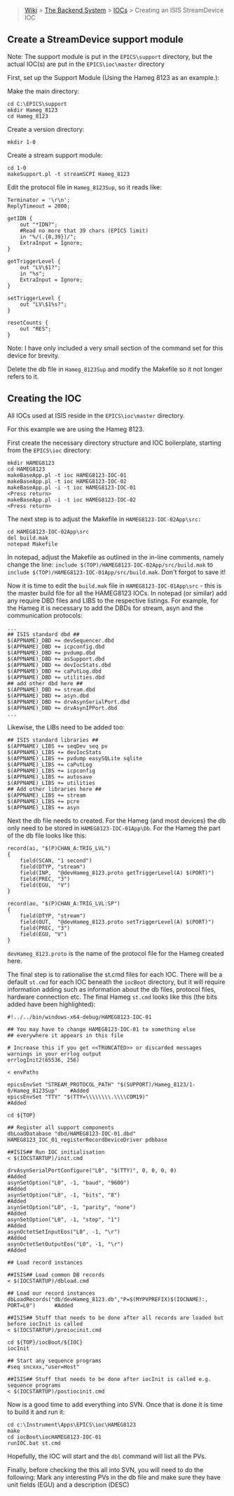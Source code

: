 > [Wiki](Home) > [The Backend System](The-Backend-System) > [IOCs](IOCs) > Creating an ISIS StreamDevice IOC

## Create a StreamDevice support module

Note: The support module is put in the `EPICS\support` directory, but the actual IOC(s) are put in the `EPICS\ioc\master` directory

First, set up the Support Module (Using the Hameg 8123 as an example.):

Make the main directory:

```
cd C:\EPICS\support
mkdir Hameg_8123
cd Hameg_8123
```

Create a version directory:

```
mkdir 1-0
```


Create a stream support module:

```
cd 1-0
makeSupport.pl -t streamSCPI Hameg_8123
```

Edit the protocol file in `Hameg_8123Sup`, so it reads like:

```
Terminator = '\r\n';
ReplyTimeout = 2000;

getIDN {
    out "*IDN?";
    #Read no more that 39 chars (EPICS limit)
    in "%/(.{0,39})/";
    ExtraInput = Ignore;
}

getTriggerLevel {
    out "LV\$1?";
    in "%s";
    ExtraInput = Ignore;
}

setTriggerLevel {
    out "LV\$1%s?";
}

resetCounts {
    out "RES";
}
```


Note: I have only included a very small section of the command set for this device for brevity.

Delete the db file in `Hameg_8123Sup` and modify the Makefile so it not longer refers to it.

## Creating the IOC

All IOCs used at ISIS reside in the `EPICS\ioc\master` directory.

For this example we are using the Hameg 8123.

First create the necessary directory structure and IOC boilerplate, starting from the `EPICS\ioc` directory:
```
mkdir HAMEG8123
cd HAMEG8123
makeBaseApp.pl -t ioc HAMEG8123-IOC-01
makeBaseApp.pl -t ioc HAMEG8123-IOC-02
makeBaseApp.pl -i -t ioc HAMEG8123-IOC-01
<Press return>
makeBaseApp.pl -i -t ioc HAMEG8123-IOC-02
<Press return>
```

The next step is to adjust the Makefile in `HAMEG8123-IOC-02App\src:`
```
cd HAMEG8123-IOC-02App\src
del build.mak
notepad Makefile
```

In notepad, adjust the Makefile as outlined in the in-line comments, namely change the line:
`include $(TOP)/HAMEG8123-IOC-02App/src/build.mak` to `include $(TOP)/HAMEG8123-IOC-01App/src/build.mak`.
Don't forgot to save it!

Now it is time to edit the `build.mak` file in `HAMEG8123-IOC-01App\src` - this is the master build file for all the HAMEG8123 IOCs. In notepad (or similar) add any require DBD files and LIBS to the respective listings. For example, for the Hameg it is necessary to add the DBDs for stream, asyn and the communication protocols:
```
...
## ISIS standard dbd ##
$(APPNAME)_DBD += devSequencer.dbd
$(APPNAME)_DBD += icpconfig.dbd
$(APPNAME)_DBD += pvdump.dbd
$(APPNAME)_DBD += asSupport.dbd
$(APPNAME)_DBD += devIocStats.dbd
$(APPNAME)_DBD += caPutLog.dbd
$(APPNAME)_DBD += utilities.dbd
## add other dbd here ##
$(APPNAME)_DBD += stream.dbd
$(APPNAME)_DBD += asyn.dbd
$(APPNAME)_DBD += drvAsynSerialPort.dbd
$(APPNAME)_DBD += drvAsynIPPort.dbd
...
```

Likewise, the LIBs need to be added too:
```
## ISIS standard libraries ##
$(APPNAME)_LIBS += seqDev seq pv
$(APPNAME)_LIBS += devIocStats
$(APPNAME)_LIBS += pvdump easySQLite sqlite
$(APPNAME)_LIBS += caPutLog
$(APPNAME)_LIBS += icpconfig
$(APPNAME)_LIBS += autosave
$(APPNAME)_LIBS += utilities
## Add other libraries here ##
$(APPNAME)_LIBS += stream
$(APPNAME)_LIBS += pcre
$(APPNAME)_LIBS += asyn
```

Next the db file needs to created. For the Hameg (and most devices) the db only need to be stored in `HAMEG8123-IOC-01App\Db`. For the Hameg the part of the db file looks like this:
```
record(ai, "$(P)CHAN_A:TRIG_LVL")
{
    field(SCAN, "1 second")
    field(DTYP, "stream")
    field(INP,  "@devHameg_8123.proto getTriggerLevel(A) $(PORT)")
    field(PREC, "3")
    field(EGU,  "V")
}

record(ao, "$(P)CHAN_A:TRIG_LVL:SP")
{
    field(DTYP, "stream")
    field(OUT,  "@devHameg_8123.proto setTriggerLevel(A) $(PORT)")
    field(PREC, "3")
    field(EGU, "V")
}
```

`devHameg_8123.proto` is the name of the protocol file for the Hameg created here.

The final step is to rationalise the st.cmd files for each IOC. There will be a default `st.cmd` for each IOC beneath the `iocBoot` directory, but it will require information adding such as information about the db files, protocol files, hardware connection etc. The final Hameg `st.cmd` looks like this (the bits added have been highlighted):

```
#!../../bin/windows-x64-debug/HAMEG8123-IOC-01

## You may have to change HAMEG8123-IOC-01 to something else
## everywhere it appears in this file

# Increase this if you get <<TRUNCATED>> or discarded messages warnings in your errlog output
errlogInit2(65536, 256)

< envPaths

epicsEnvSet "STREAM_PROTOCOL_PATH" "$(SUPPORT)/Hameg_8123/1-0/Hameg_8123Sup"    #Added
epicsEnvSet "TTY" "$(TTY=\\\\\\\\.\\\\COM19)"                                   #Added

cd ${TOP}

## Register all support components
dbLoadDatabase "dbd/HAMEG8123-IOC-01.dbd"
HAMEG8123_IOC_01_registerRecordDeviceDriver pdbbase

##ISIS## Run IOC initialisation
< $(IOCSTARTUP)/init.cmd

drvAsynSerialPortConfigure("L0", "$(TTY)", 0, 0, 0, 0)                          #Added
asynSetOption("L0", -1, "baud", "9600")                                         #Added
asynSetOption("L0", -1, "bits", "8")                                            #Added
asynSetOption("L0", -1, "parity", "none")                                       #Added
asynSetOption("L0", -1, "stop", "1")                                            #Added
asynOctetSetInputEos("L0", -1, "\r")                                            #Added
asynOctetSetOutputEos("L0", -1, "\r")                                           #Added

## Load record instances

##ISIS## Load common DB records
< $(IOCSTARTUP)/dbload.cmd

## Load our record instances
dbLoadRecords("db/devHameg_8123.db","P=$(MYPVPREFIX)$(IOCNAME):, PORT=L0")      #Added

##ISIS## Stuff that needs to be done after all records are loaded but before iocInit is called
< $(IOCSTARTUP)/preiocinit.cmd

cd ${TOP}/iocBoot/${IOC}
iocInit

## Start any sequence programs
#seq sncxxx,"user=Host"

##ISIS## Stuff that needs to be done after iocInit is called e.g. sequence programs
< $(IOCSTARTUP)/postiocinit.cmd
```

Now is a good time to add everything into SVN. Once that is done it is time to build it and run it:

```
cd c:\Instrument\Apps\EPICS\ioc\HAMEG8123
make
cd iocBoot\iocHAMEG8123-IOC-01
runIOC.bat st.cmd
```

Hopefully, the IOC will start and the `dbl` command will list all the PVs.

Finally, before checking the this all into SVN, you will need to do the following:
Mark any interesting PVs in the db file and make sure they have unit fields (EGU) and a description (DESC)